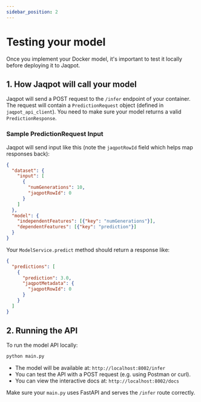 ```yaml
---
sidebar_position: 2
---
```


# Testing your model

Once you implement your Docker model, it's important to test it locally before deploying it to Jaqpot.

## 1. How Jaqpot will call your model

Jaqpot will send a POST request to the `/infer` endpoint of your container. The request will contain a `PredictionRequest` object (defined in `jaqpot_api_client`). You need to make sure your model returns a valid `PredictionResponse`.

### Sample PredictionRequest Input

Jaqpot will send input like this (note the `jaqpotRowId` field which helps map responses back):

```json
{
  "dataset": {
    "input": [
      {
        "numGenerations": 10,
        "jaqpotRowId": 0
      }
    ]
  },
  "model": {
    "independentFeatures": [{"key": "numGenerations"}],
    "dependentFeatures": [{"key": "prediction"}]
  }
}
```

Your `ModelService.predict` method should return a response like:

```json
{
  "predictions": [
    {
      "prediction": 3.0,
      "jaqpotMetadata": {
        "jaqpotRowId": 0
      }
    }
  ]
}
```

## 2. Running the API

To run the model API locally:

```bash
python main.py
```

- The model will be available at: `http://localhost:8002/infer`
- You can test the API with a POST request (e.g. using Postman or curl).
- You can view the interactive docs at: `http://localhost:8002/docs`

Make sure your `main.py` uses FastAPI and serves the `/infer` route correctly.
